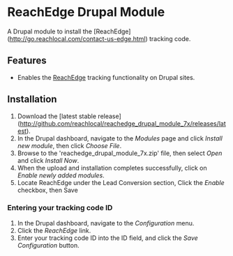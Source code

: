 # ReachEdge Drupal Module
A Drupal module to install the [ReachEdge]
(http://go.reachlocal.com/contact-us-edge.html) tracking code.

## Features

* Enables the [ReachEdge](http://go.reachlocal.com/contact-us-edge.html)
 tracking functionality on Drupal sites.

## Installation

1. Download the [latest stable release]
(http://github.com/reachlocal/reachedge_drupal_module_7x/releases/latest).
2. In the Drupal dashboard, navigate to the *Modules* page and click *Install
 new module*, then click *Choose File*.
3. Browse to the 'reachedge_drupal_module_7x.zip' file, then select *Open* and
 click *Install Now*.
4. When the upload and installation completes successfully, click on *Enable
 newly added modules*.
5. Locate ReachEdge under the Lead Conversion section, Click the *Enable*
 checkbox, then Save

### Entering your tracking code ID

1. In the Drupal dashboard, navigate to the *Configuration* menu.
3. Click the *ReachEdge* link.
2. Enter your tracking code ID into the ID field, and click the
 *Save Configuration* button.
